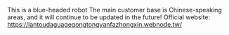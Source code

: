This is a blue-headed robot
The main customer base is Chinese-speaking areas, and it will continue to be updated in the future!
Official website: https://lantoudaguagegongtongyanfazhongxin.webnode.tw/
